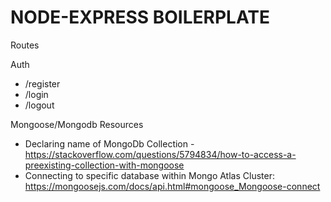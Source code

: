 # NODE-EXPRESS BOILERPLATE

Routes

Auth
- /register
- /login
- /logout

Mongoose/Mongodb Resources
- Declaring name of MongoDb Collection - https://stackoverflow.com/questions/5794834/how-to-access-a-preexisting-collection-with-mongoose
- Connecting to specific database within Mongo Atlas Cluster: https://mongoosejs.com/docs/api.html#mongoose_Mongoose-connect

